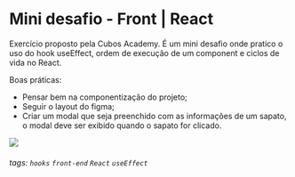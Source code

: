 # Mini desafio - Front | React
Exercício proposto pela Cubos Academy. É um mini desafio onde pratico o uso do hook useEffect, ordem de execução de um component e ciclos de vida no React.

Boas práticas:

- Pensar bem na componentização do projeto;
- Seguir o layout do figma;
- Criar um modal que seja preenchido com as informações de um sapato, o modal deve ser exibido quando o sapato for clicado.

![](https://i.imgur.com/2LQjcRT.png)

###### tags: `hooks` `front-end` `React` `useEffect`

